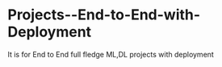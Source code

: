 # Projects--End-to-End-with-Deployment
It is for End to End full fledge ML,DL projects with deployment 
